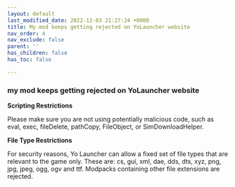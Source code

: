 ```yaml
---
layout: default
last_modified_date: 2022-12-03 21:27:24 +0000
title: My mod keeps getting rejected on YoLauncher website
nav_order: 4
nav_exclude: false
parent: ''
has_children: false
has_toc: false

---
```

### my mod keeps getting rejected on YoLauncher website

**Scripting Restrictions**

Please make sure you are not using potentially malicious code, such as eval, exec, fileDelete, pathCopy, FileObject, or SimDownloadHelper.   
  
**File Type Restrictions**

For security reasons, Yo Launcher can allow a fixed set of file types that are relevant to the game only. These are: cs, gui, xml, dae, dds, dts, xyz, png, jpg, jpeg, ogg, ogv and ttf. Modpacks containing other file extensions are rejected.